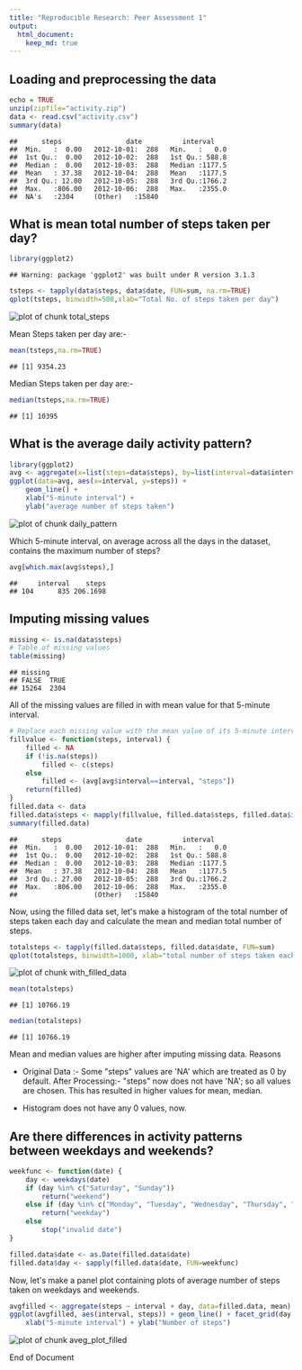 ```yaml
---
title: "Reproducible Research: Peer Assessment 1"
output: 
  html_document:
    keep_md: true
---
```



## Loading and preprocessing the data

```r
echo = TRUE
unzip(zipfile="activity.zip")
data <- read.csv("activity.csv")
summary(data)
```

```
##      steps                date          interval     
##  Min.   :  0.00   2012-10-01:  288   Min.   :   0.0  
##  1st Qu.:  0.00   2012-10-02:  288   1st Qu.: 588.8  
##  Median :  0.00   2012-10-03:  288   Median :1177.5  
##  Mean   : 37.38   2012-10-04:  288   Mean   :1177.5  
##  3rd Qu.: 12.00   2012-10-05:  288   3rd Qu.:1766.2  
##  Max.   :806.00   2012-10-06:  288   Max.   :2355.0  
##  NA's   :2304     (Other)   :15840
```


## What is mean total number of steps taken per day?

```r
library(ggplot2)
```

```
## Warning: package 'ggplot2' was built under R version 3.1.3
```

```r
tsteps <- tapply(data$steps, data$date, FUN=sum, na.rm=TRUE)
qplot(tsteps, binwidth=500,xlab="Total No. of steps taken per day")
```

![plot of chunk total_steps](figure/total_steps-1.png) 

Mean Steps taken per day are:-

```r
mean(tsteps,na.rm=TRUE)
```

```
## [1] 9354.23
```

Median Steps taken per day are:-

```r
median(tsteps,na.rm=TRUE)
```

```
## [1] 10395
```


## What is the average daily activity pattern?

```r
library(ggplot2)
avg <- aggregate(x=list(steps=data$steps), by=list(interval=data$interval),FUN=mean, na.rm=TRUE)
ggplot(data=avg, aes(x=interval, y=steps)) +
    geom_line() +
    xlab("5-minute interval") +
    ylab("average number of steps taken")
```

![plot of chunk daily_pattern](figure/daily_pattern-1.png) 

Which 5-minute interval, on average across all the days in the dataset, contains the maximum number of steps?

```r
avg[which.max(avg$steps),]
```

```
##     interval    steps
## 104      835 206.1698
```

## Imputing missing values

```r
missing <- is.na(data$steps)
# Table of missing values
table(missing)
```

```
## missing
## FALSE  TRUE 
## 15264  2304
```
All of the missing values are filled in with mean value for that 5-minute interval.

```r
# Replace each missing value with the mean value of its 5-minute interval
fillvalue <- function(steps, interval) {
    filled <- NA
    if (!is.na(steps))
        filled <- c(steps)
    else
        filled <- (avg[avg$interval==interval, "steps"])
    return(filled)
}
filled.data <- data
filled.data$steps <- mapply(fillvalue, filled.data$steps, filled.data$interval)
summary(filled.data)
```

```
##      steps                date          interval     
##  Min.   :  0.00   2012-10-01:  288   Min.   :   0.0  
##  1st Qu.:  0.00   2012-10-02:  288   1st Qu.: 588.8  
##  Median :  0.00   2012-10-03:  288   Median :1177.5  
##  Mean   : 37.38   2012-10-04:  288   Mean   :1177.5  
##  3rd Qu.: 27.00   2012-10-05:  288   3rd Qu.:1766.2  
##  Max.   :806.00   2012-10-06:  288   Max.   :2355.0  
##                   (Other)   :15840
```

Now, using the filled data set, let's make a histogram of the total number of steps taken each day and calculate the mean and median total number of steps.


```r
totalsteps <- tapply(filled.data$steps, filled.data$date, FUN=sum)
qplot(totalsteps, binwidth=1000, xlab="total number of steps taken each day")
```

![plot of chunk with_filled_data](figure/with_filled_data-1.png) 

```r
mean(totalsteps)
```

```
## [1] 10766.19
```

```r
median(totalsteps)
```

```
## [1] 10766.19
```

Mean and median values are higher after imputing missing data.
Reasons
* Original Data :- Some "steps" values are 'NA' which are treated as 0 by default.
  After Processing:- "steps" now does not have 'NA'; so all values are chosen.
  This has resulted in higher values for mean, median.

* Histogram does not have any 0 values, now.

## Are there differences in activity patterns between weekdays and weekends?

```r
weekfunc <- function(date) {
    day <- weekdays(date)
    if (day %in% c("Saturday", "Sunday"))
        return("weekend")
    else if (day %in% c("Monday", "Tuesday", "Wednesday", "Thursday", "Friday"))
        return("weekday")
    else
        stop("invalid date")
}

filled.data$date <- as.Date(filled.data$date)
filled.data$day <- sapply(filled.data$date, FUN=weekfunc)
```

Now, let's make a panel plot containing plots of average number of steps taken
on weekdays and weekends.

```r
avgfilled <- aggregate(steps ~ interval + day, data=filled.data, mean)
ggplot(avgfilled, aes(interval, steps)) + geom_line() + facet_grid(day ~ .) +
    xlab("5-minute interval") + ylab("Number of steps")
```

![plot of chunk aveg_plot_filled](figure/aveg_plot_filled-1.png) 


End of Document
